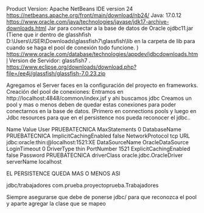 Product Version: Apache NetBeans IDE version 24
https://netbeans.apache.org/front/main/download/nb24/
Java: 17.0.12 https://www.oracle.com/java/technologies/javase/jdk17-archive-downloads.html
Jar para conectar a la base de datos de Oracle ojdbc11.jar (Tiene que ir dentro de glasshfish
D:\Users\USER\Downloads\glassfish7\glassfish\lib en la carpeta de lib para cuando se haga el
pool de conexión todo funcione. ) https://www.oracle.com/database/technologies/appdev/jdbcdownloads.html
Version de Servidor: glassfish7 .
https://www.eclipse.org/downloads/download.php?file=/ee4j/glassfish/glassfish-7.0.23.zip

Agregamos el Server faces en la configuración del proyecto en frameworks.
Creación del pool de conexiones:
Entramos en http://localhost:4848/common/index.jsf y ahi buscamos jdbc
Creamos un pool y mas o menos deben de quedar estas conexiones para poder conectarnos en la
base de datos. (Primero en connections pools y luego en Jdbc resources para que en el persistence
nos pueda reconocer el jdbc..

Name Value
User PRUEBATECNICA
MaxStatements 0
DatabaseName PRUEBATECNICA
ImplicitCachingEnabled false
NetworkProtocol tcp
URL jdbc:oracle:thin:@localhost:1521:XE
DataSourceName OracleDataSource
LoginTimeout 0
DriverType thin
PortNumber 1521
ExplicitCachingEnabled false
Password PRUEBATECNICA
driverClass oracle.jdbc.OracleDriver
serverName localhost


EL PERSISTENCE QUEDA MAS O MENOS ASI
<?xml version="1.0" encoding="UTF-8"?>
<persistence xmlns="http://xmlns.jcp.org/xml/ns/persistence"
 xmlns:xsi="http://www.w3.org/2001/XMLSchema-instance"
 xsi:schemaLocation="http://xmlns.jcp.org/xml/ns/persistence
 http://xmlns.jcp.org/xml/ns/persistence/persistence_2_1.xsd"
 version="2.1">
 <persistence-unit name="trabajadoresPU" transaction-type="JTA">
 <jta-data-source>jdbc/trabajadores</jta-data-source>
 <class>com.prueba.proyectoprueba.Trabajadores</class>
 <properties>
 <property name="javax.persistence.schema-generation.database.action" value="none"/>
 <!-- Aquí podrías agregar más propiedades si quieres -->
 </properties>
 </persistence-unit>
</persistence>
Siempre asegurarse que debe de ponerse jdbc/ para que reconozca el pool y aparte agregar la
clase que se mapeo
